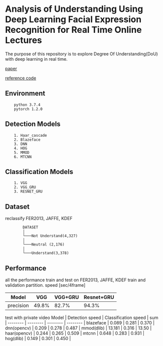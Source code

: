 # Analysis of Understanding Using Deep Learning Facial Expression Recognition for Real Time Online Lectures
The purpose of this repository is to explore Degree Of Understanding(DoU) with deep learning in real time.

[paper](http://koreascience.or.kr/article/JAKO202006763002291.page)

[reference code](https://github.com/XiaoYee/emotion_classification)

## Environment
        python 3.7.4
        pytorch 1.2.0


## Detection Models
        1. Haar_cascade
        2. Blazeface
        3. DNN
        4. HOG
        5. MMOD
        6. MTCNN 


## Classification Models
        1. VGG
        2. VGG_GRU
        3. RESNET_GRU


## Dataset
reclassify FER2013, JAFFE, KDEF
```
        DATASET
        │  
        └───Not Understand(4,327)
        │   
        └───Neutral (2,176)
        │   
        └───Understand(3,378)
```

## Performance
all the performance train and test on FER2013, JAFFE, KDEF train and validation partition. 
speed [sec/4frame]


Model        |VGG             |  VGG+GRU | Resnet+GRU                 | 
--------     | --------       | -------- |  --------                  |
precision    | 49.8%          |   82.7%  |    94.3%                   |


test with private video
Model        |  Detection speed  |  Classification speed  |    sum    | 
--------     | --------       | -------- |  --------                  |
blazeface    | 0.089          |   0.281  |    0.370                   |
dnn(opencv)  | 0.209          |   0.278  |    0.487                   |
mmod(dlib)   | 13.181         |   0.316  |    13.50                   |
haar(opencv) | 0.244          |   0.265  |    0.509                   |
mtcnn        | 0.648          |   0.283  |    0.931                   |
hog(dlib)    | 0.149          |   0.301  |    0.450                   |
